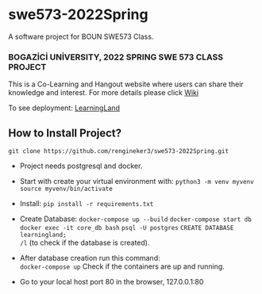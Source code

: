 # swe573-2022Spring
A software project for BOUN SWE573 Class. 

### BOGAZİCİ UNİVERSITY, 2022 SPRING SWE 573 CLASS PROJECT

This is a Co-Learning and Hangout website where users can share their knowledge and interest. For more details please click [Wiki](https://github.com/rengineker3/swe573-2022Spring/wiki) 

To see deployment: [LearningLand](http://ec2-3-92-141-216.compute-1.amazonaws.com) 
  
 ## How to Install Project? 
 
 `git clone https://github.com/rengineker3/swe573-2022Spring.git`

* Project needs postgresql and docker. 
* Start with create your virtual environment with:
`python3 -m venv myvenv`
`source myvenv/bin/activate`  
* Install: `pip install -r requirements.txt`
* Create Database: 
`docker-compose up --build`
`docker-compose start db` 
`docker exec -it core_db bash`
`psql -U postgres`
`CREATE DATABASE learningland;`  
`/l`  (to check if the database is created).

* After database creation run this command:  
`docker-compose up` Check if the containers are up and running.
* Go to your local host port 80 in the browser, 127.0.0.1:80

 
 

